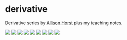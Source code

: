 # derivative

Derivative series by [Allison Horst](https://allisonhorst.com/derivatives-series) plus my teaching notes.

<img src="https://cdn.myportfolio.com/45214904-6a61-4e23-98d6-b140f8654a40/164c94f2-5f54-4b98-b852-793ac9857908.jpg?h=56969145cd8e6a5845d5fce7bddc9bdf">

<img src="https://cdn.myportfolio.com/45214904-6a61-4e23-98d6-b140f8654a40/48c1ba9b-f718-4651-895c-8b35947ea4e0.jpg?h=8332b852c5f2498e1ddd67c5c1e7bc94">

<img src="https://cdn.myportfolio.com/45214904-6a61-4e23-98d6-b140f8654a40/3a787955-ab9c-41dc-b610-51b03a09ceed.jpg?h=776832782c517b24a961d163a5d6cb65">

<img src="https://cdn.myportfolio.com/45214904-6a61-4e23-98d6-b140f8654a40/0d65bb28-b7d9-42c3-b081-0b68ca30f48b.jpg?h=52b806cea000201699eaeccd0f2a0e35">

<img src="https://cdn.myportfolio.com/45214904-6a61-4e23-98d6-b140f8654a40/9d28cc98-e0f7-44a1-b7f0-1858aa9a729d.jpg?h=469f541ac4e47e4cfaf2916b50d95690">

<img src="https://cdn.myportfolio.com/45214904-6a61-4e23-98d6-b140f8654a40/b4738a90-3aac-44e2-8d9b-e5ce671319bb.jpg?h=b5b5f5688349283c40b18413c1861528">

<img src="https://cdn.myportfolio.com/45214904-6a61-4e23-98d6-b140f8654a40/8e2ef0c2-d697-4b2b-affe-a6b47073a078.jpg?h=fa8c0acb838d410915826c9bb641a44f">

<img src="https://cdn.myportfolio.com/45214904-6a61-4e23-98d6-b140f8654a40/bd6b222b-749b-4ba7-97d0-89d5e753f4d9.jpg?h=e438ff57d77f2b2d3f9be55fb2622ab2">

<img src="https://cdn.myportfolio.com/45214904-6a61-4e23-98d6-b140f8654a40/48426da0-2d1b-4ec0-ad60-805bada6910b.jpg?h=c5cd81331f744e4844d9b8e72edbb184">
